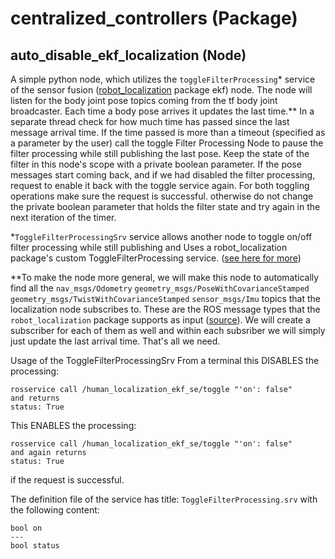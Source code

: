 # centralized_controllers (Package)

## auto_disable_ekf_localization (Node)

A simple python node, which utilizes the `toggleFilterProcessing`* service of the sensor fusion ([robot_localization](https://github.com/cra-ros-pkg/robot_localization) package ekf) node.  The node will listen for the body joint pose topics coming from the tf body joint broadcaster. Each time a body pose arrives it updates the last time.**
In a separate thread check for how much time has passed since the last message arrival time. If the time passed is more than a timeout (specified as a parameter by the user) call the toggle Filter Processing Node to pause the filter processing while still publishing the last pose. Keep the state of the filter in this node's scope with a private boolean parameter. If the pose messages start coming back, and if we had disabled the filter processing, request to enable it back with the toggle service again. For both toggling operations make sure the request is successful. otherwise do not change the private boolean parameter that holds the filter state and try again in the next iteration of the timer. 

*`ToggleFilterProcessingSrv` service allows another node to toggle on/off filter processing while still publishing and Uses a robot_localization package's custom ToggleFilterProcessing service. ([see here for more](https://docs.ros.org/en/noetic/api/robot_localization/html/api/classRobotLocalization_1_1RosFilter.html#ad87227f3976d25577258b1c2cbf8c17a))

**To make the node more general, we will make this node to automatically find all the
`nav_msgs/Odometry`
`geometry_msgs/PoseWithCovarianceStamped`
`geometry_msgs/TwistWithCovarianceStamped`
`sensor_msgs/Imu`
topics that the localization node subscribes to. These are the ROS message types that the `robot_localization` package supports as input ([source](https://docs.ros.org/en/noetic/api/robot_localization/html/preparing_sensor_data.html#adherence-to-ros-standards)). We will create a subscriber for each of them as well and within each subsriber we will simply just update the last arrival time. That's all we need.

Usage of the ToggleFilterProcessingSrv
From a terminal this  DISABLES the processing:
```
rosservice call /human_localization_ekf_se/toggle "'on': false" 
and returns
status: True
```
This ENABLES the processing:
```
rosservice call /human_localization_ekf_se/toggle "'on': false" 
and again returns
status: True
```
if the request is successful.

The definition file of the service has title: `ToggleFilterProcessing.srv`
with the following content:
```
bool on
---
bool status
```